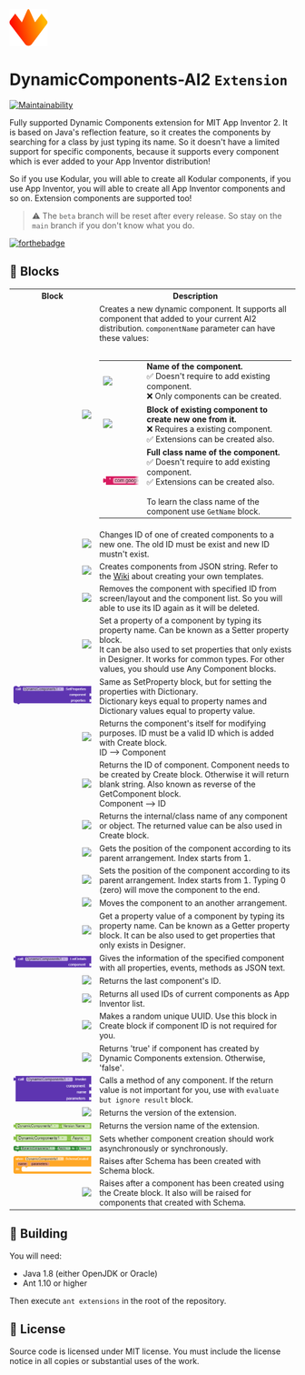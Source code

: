 ![Icon](assets/icon.png)

# DynamicComponents-AI2 `Extension`

[![Maintainability](https://api.codeclimate.com/v1/badges/31e4cd31de1bd0e186c8/maintainability)](https://codeclimate.com/github/ysfchn/DynamicComponents-AI2/maintainability)

Fully supported Dynamic Components extension for MIT App Inventor 2. It is based on Java's reflection feature, so it creates the components by searching for a class by just typing its name. So it doesn't have a limited support for specific components, because it supports every component which is ever added to your App Inventor distribution!

So if you use Kodular, you will able to create all Kodular components, if you use App Inventor, you will able to create all App Inventor components and so on. Extension components are supported too!

> ⚠ The `beta` branch will be reset after every release. So stay on the `main` branch if you don't know what you do.

[![forthebadge](https://forthebadge.com/images/badges/its-not-a-lie-if-you-believe-it.svg)](https://forthebadge.com)

## 🧩 Blocks

<table style="width:100%">
    <tr>
        <th width="30%">Block</th>
        <th>Description</th>
    </tr>
    <!-- CREATE  -->
    <tr>
        <td align="right">
            <img src="assets/blocks/method_create.png">
        </td>
        <!--<td>
            <table style="width:100%">
                <tr>
                    <td align="right"><code>in</code></td>
                    <td>The arrangement where component will be created in.</td>
                </tr>
                <tr>
                    <td align="right"><code>componentName</code></td>
                    <td>Specifies which component will be created, it can take these values, use one of these:<br>・ Name of the component. <img src="assets/blocks/text.png"><br>・ Block of existing component to create new one from it. <img src="assets/blocks/component_block.png"><br>・ Full class name of the component. <img src="assets/blocks/class_text.png"></td>
                </tr>
                <tr>
                    <td align="right"><code>id</code></td>
                    <td>An identifier that will be used for other methods. It can be any type of text.</td>
                </tr>
            </table>
        </td>-->
        <td>
            Creates a new dynamic component. It supports all component that added to your current AI2 distribution.
            <code>componentName</code> parameter can have these values:
            <br><br>
            <table>
                <tr>
                    <td><img src="assets/other/text.png"></td>
                    <td><b>Name of the component.</b><br>✅ Doesn't require to add existing component.<br> ❌ Only components can be created.</td>
                </tr>
                <tr>
                    <td><img src="assets/other/component_block.png"></td>
                    <td><b>Block of existing component to create new one from it.</b><br>❌ Requires a existing component.<br>✅ Extensions can be created also.</td>
                </tr>
                <tr>
                    <td><img src="assets/other/class_text.png" href="assets/other/class_text_full.png"></td></td>
                    <td><b>Full class name of the component.</b><br>✅ Doesn't require to add existing component.<br>✅ Extensions can be created also.<br><br>To learn the class name of the component use <code>GetName</code> block.</td>
                </tr>
            </table>
        </td>
    </tr>
    <!-- CHANGE ID  -->
    <tr>
        <td align="right">
            <img src="assets/blocks/method_changeid.png">
        </td>
        <!--<td>
            <table style="width:100%">
                <tr>
                    <td align="right"><code>id</code></td>
                    <td>The old ID that will be changed.</td>
                </tr>
                <tr>
                    <td align="right"><code>newid</code></td>
                    <td>The new ID that old ID will be changed to.</td>
                </tr>
            </table>
        </td>-->
        <td>
            Changes ID of one of created components to a new one. The old ID must be exist and new ID mustn't exist.
        </td>
    </tr>
    <!-- SCHEMA  -->
    <tr>
        <td align="right">
            <img src="assets/blocks/method_schema.png">
        </td>
        <!--<td>
            <table style="width:100%">
                <tr>
                    <td align="right"><code>in</code></td>
                    <td>The arrangement where the root component will the created in.</td>
                </tr>
                <tr>
                    <td align="right"><code>template</code></td>
                    <td>JSON string of your template.</td>
                </tr>
                <tr>
                    <td align="right"><code>parameters</code></td>
                    <td>Parameters that will be used in template.</td>
                </tr>
            </table>
        </td>-->
        <td>
            Creates components from JSON string. Refer to the <a href="https://github.com/ysfchn/DynamicComponents-AI2/wiki/Creating-Templates">Wiki</a> about creating your own templates.
        </td>
    </tr>
    <!-- REMOVE  -->
    <tr>
        <td align="right">
            <img src="assets/blocks/method_remove.png">
        </td>
        <!--<td>
            <table style="width:100%">
                <tr>
                    <td align="right"><code>id</code></td>
                    <td>The ID of the component that will be deleted.</td>
                </tr>
            </table>
        </td>-->
        <td>
            Removes the component with specified ID from screen/layout and the component list. So you will able to use its ID again as it will be deleted.
        </td>
    </tr>
    <!-- SET PROPERTY  -->
    <tr>
        <td align="right">
            <img src="assets/blocks/method_setproperty.png">
        </td>
        <!--<td>
            <table style="width:100%">
                <tr>
                    <td align="right"><code>component</code></td>
                    <td>The component that will be modified.</td>
                </tr>
                <tr>
                    <td align="right"><code>name</code></td>
                    <td>Name of the property.</td>
                </tr>
                <tr>
                    <td align="right"><code>value</code></td>
                    <td>Value of the property.</td>
                </tr>
            </table>
        </td>-->
        <td>
            Set a property of a component by typing its property name. Can be known as a Setter property block.<br>
            It can be also used to set properties that only exists in Designer. 
            It works for common types. For other values, you should use Any Component blocks.
        </td>
    </tr>
    <!-- SET PROPERTIES  -->
    <tr>
        <td align="right">
            <img src="assets/blocks/method_setproperties.png">
        </td>
        <!--<td>
            <table style="width:100%">
                <tr>
                    <td align="right"><code>component</code></td>
                    <td>The component that will be modified.</td>
                </tr>
                <tr>
                    <td align="right"><code>name</code></td>
                    <td>Name of the property.</td>
                </tr>
                <tr>
                    <td align="right"><code>value</code></td>
                    <td>Value of the property.</td>
                </tr>
            </table>
        </td>-->
        <td>
            Same as SetProperty block, but for setting the properties with Dictionary.<br>
            Dictionary keys equal to property names and Dictionary values equal to property value.
        </td>
    </tr>
    <!-- GET COMPONENT  -->
    <tr>
        <td align="right">
            <img src="assets/blocks/method_getcomponent.png">
        </td>
        <!--<td>
            <table style="width:100%">
                <tr>
                    <td align="right"><code>id</code></td>
                    <td>The ID of the component that you want to get.</td>
                </tr>
            </table>
        </td>-->
        <td>
            Returns the component's itself for modifying purposes. 
            ID must be a valid ID which is added with Create block.<br>
            ID --> Component
        </td>
    </tr>
    <!-- GET ID  -->
    <tr>
        <td align="right">
            <img src="assets/blocks/method_getid.png">
        </td>
        <!--<td>
            <table style="width:100%">
                <tr>
                    <td align="right"><code>component</code></td>
                    <td>The component that you want to get its ID.</td>
                </tr>
            </table>
        </td>-->
        <td>
            Returns the ID of component. Component needs to be created by Create block. 
            Otherwise it will return blank string. Also known as reverse of the GetComponent block.<br>
            Component --> ID
        </td>
    </tr>
    <!-- GET NAME  -->
    <tr>
        <td align="right">
            <img src="assets/blocks/method_getname.png">
        </td>
        <!--<td>
            <table style="width:100%">
                <tr>
                    <td align="right"><code>component</code></td>
                    <td>The component that you want to get its name.</td>
                </tr>
            </table>
        </td>-->
        <td>
            Returns the internal/class name of any component or object. The returned value can be also used in Create block.
        </td>
    </tr>
    <!-- GET ORDER  -->
    <tr>
        <td align="right">
            <img src="assets/blocks/method_getorder.png">
        </td>
        <!--<td>
            <table style="width:100%">
                <tr>
                    <td align="right"><code>component</code></td>
                    <td>The component that property value will get from.</td>
                </tr>
                <tr>
                    <td align="right"><code>name</code></td>
                    <td>Name of the property.</td>
                </tr>
            </table>
        </td>-->
        <td>
            Gets the position of the component according to its parent arrangement.
            Index starts from 1.
        </td>
    </tr>
    <!-- SET ORDER  -->
    <tr>
        <td align="right">
            <img src="assets/blocks/method_setorder.png">
        </td>
        <!--<td>
            <table style="width:100%">
                <tr>
                    <td align="right"><code>component</code></td>
                    <td>The component that property value will get from.</td>
                </tr>
                <tr>
                    <td align="right"><code>name</code></td>
                    <td>Name of the property.</td>
                </tr>
            </table>
        </td>-->
        <td>
            Sets the position of the component according to its parent arrangement.
            Index starts from 1.
            Typing 0 (zero) will move the component to the end.
        </td>
    </tr>
    <!-- MOVE  -->
    <tr>
        <td align="right">
            <img src="assets/blocks/method_move.png">
        </td>
        <!--<td>
            <table style="width:100%">
                <tr>
                    <td align="right"><code>component</code></td>
                    <td>The component that property value will get from.</td>
                </tr>
                <tr>
                    <td align="right"><code>name</code></td>
                    <td>Name of the property.</td>
                </tr>
            </table>
        </td>-->
        <td>
            Moves the component to an another arrangement.
        </td>
    </tr>
    <!-- GET PROPERTY  -->
    <tr>
        <td align="right">
            <img src="assets/blocks/method_getproperty.png">
        </td>
        <!--<td>
            <table style="width:100%">
                <tr>
                    <td align="right"><code>component</code></td>
                    <td>The component that property value will get from.</td>
                </tr>
                <tr>
                    <td align="right"><code>name</code></td>
                    <td>Name of the property.</td>
                </tr>
            </table>
        </td>-->
        <td>
            Get a property value of a component by typing its property name. Can be known as a Getter property block. It can be also used to get properties that only exists in Designer. 
        </td>
    </tr>
    <!-- LIST DETAILS  -->
    <tr>
        <td align="right">
            <img src="assets/blocks/method_listdetails.png">
        </td>
        <!--<td>
            <table style="width:100%">
                <tr>
                    <td align="right"><code>component</code></td>
                    <td>The component that property names and types will get from.</td>
                </tr>
            </table>
        </td>-->
        <td>
            Gives the information of the specified component with all properties, events, methods as JSON text.
        </td>
    </tr>
    <!-- LAST USED ID  -->
    <tr>
        <td align="right">
            <img src="assets/blocks/method_lastusedid.png">
        </td>
        <td>
            Returns the last component's ID.
        </td>
    </tr>
    <!-- USED IDS  -->
    <tr>
        <td align="right">
            <img src="assets/blocks/method_usedids.png">
        </td>
        <td>
            Returns all used IDs of current components as App Inventor list.
        </td>
    </tr>
    <!-- RANDOM UUID  -->
    <tr>
        <td align="right">
            <img src="assets/blocks/method_randomuuid.png">
        </td>
        <td>
            Makes a random unique UUID. Use this block in Create block if component ID is not required for you.
        </td>
    </tr>
    <!-- IS DYNAMIC  -->
    <tr>
        <td align="right">
            <img src="assets/blocks/method_isdynamic.png">
        </td>
        <td>
            Returns 'true' if component has created by Dynamic Components extension. Otherwise, 'false'.
        </td>
    </tr>
    <!-- INVOKE  -->
    <tr>
        <td align="right">
            <img src="assets/blocks/method_invoke.png">
        </td>
        <td>
            Calls a method of any component. If the return value is not important for you, use with <code>evaluate but ignore result</code> block.
        </td>
    </tr>
    <!-- VERSION  -->
    <tr>
        <td align="right">
            <img src="assets/blocks/setget_version.png">
        </td>
        <td>
            Returns the version of the extension.
        </td>
    </tr>
    <!-- VERSION NAME  -->
    <tr>
        <td align="right">
            <img src="assets/blocks/setget_versionname.png">
        </td>
        <td>
            Returns the version name of the extension.
        </td>
    </tr>
    <!-- ASYNC  -->
    <tr>
        <td align="right">
            <img src="assets/blocks/setget_async.png"><br>
            <img src="assets/blocks/setget_async_2.png">
        </td>
        <td>
            Sets whether component creation should work asynchronously or synchronously.
        </td>
    </tr>
    <!-- SCHEMA CREATED  -->
    <tr>
        <td align="right">
            <img src="assets/blocks/event_schemacreated.png">
        </td>
        <td>
            Raises after Schema has been created with Schema block.
        </td>
    </tr>
    <!-- COMPONENT CREATED  -->
    <tr>
        <td align="right">
            <img src="assets/blocks/event_componentcreated.png">
        </td>
        <td>
            Raises after a component has been created using the Create block. It also will be raised for components that created with Schema.
        </td>
    </tr>
</table>

## 🔨 Building

You will need:

-   Java 1.8 (either OpenJDK or Oracle)
-   Ant 1.10 or higher

Then execute `ant extensions` in the root of the repository.

## 🏅 License

Source code is licensed under MIT license. You must include the license notice in all copies or substantial uses of the work.
